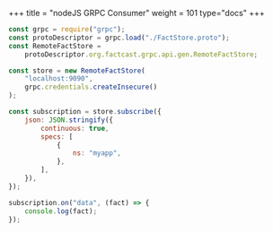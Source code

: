 +++
title = "nodeJS GRPC Consumer"
weight = 101
type="docs"
+++

```javascript
const grpc = require("grpc");
const protoDescriptor = grpc.load("./FactStore.proto");
const RemoteFactStore =
	protoDescriptor.org.factcast.grpc.api.gen.RemoteFactStore;

const store = new RemoteFactStore(
	"localhost:9090",
	grpc.credentials.createInsecure()
);

const subscription = store.subscribe({
	json: JSON.stringify({
		continuous: true,
		specs: [
			{
				ns: "myapp",
			},
		],
	}),
});

subscription.on("data", (fact) => {
	console.log(fact);
});
```
